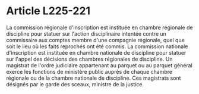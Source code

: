 # Article L225-221

La commission régionale d'inscription est instituée en chambre régionale de discipline pour statuer sur l'action disciplinaire intentée contre un commissaire aux comptes membre d'une compagnie régionale, quel que soit le lieu où les faits reprochés ont été commis.   La commission nationale d'inscription est instituée en chambre nationale de discipline pour statuer sur l'appel des décisions des chambres régionales de discipline.   Un magistrat de l'ordre judiciaire appartenant au parquet ou au parquet général exerce les fonctions de ministère public auprès de chaque chambre régionale ou de la chambre nationale de discipline. Ces magistrats sont désignés par le garde des sceaux, ministre de la justice.